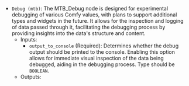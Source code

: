 - `Debug (mtb)`: The MTB_Debug node is designed for experimental debugging of various Comfy values, with plans to support additional types and widgets in the future. It allows for the inspection and logging of data passed through it, facilitating the debugging process by providing insights into the data's structure and content.
    - Inputs:
        - `output_to_console` (Required): Determines whether the debug output should be printed to the console. Enabling this option allows for immediate visual inspection of the data being debugged, aiding in the debugging process. Type should be `BOOLEAN`.
    - Outputs:
